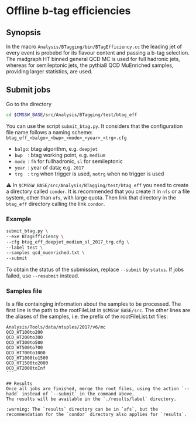 # Offline b-tag efficiencies

## Synopsis

In the macro `Analysis/BTagging/bin/BTagEfficiency.cc` the leading jet of every event is probebd for its
flavour content and passing a b-tag selection. The madgraph HT binned general QCD MC is used for full
hadronic jets, whereas for semileptonic jets, the pythia8 QCD MuEnriched samples, providing larger
statistics, are used.

## Submit jobs

Go to the directory 
```bash 
cd $CMSSW_BASE/src/Analysis/BTagging/test/btag_eff
```
You can use the script `submit_btag.py`. It considers that the configuration file name follows a
naming scheme: `btag_eff_<balgo>_<bwp>_<mode>_<year>_<trg>.cfg`

* `balgo`: btag algorithm, e.g. `deepjet`
* `bwp  `: btag working point, e.g. `medium`
* `mode `: `fh` for fullhadronic, `sl` for semileptonic
* `year `: year of data; e.g. `2017`
* `trg  `: `trg` when trigger is used, `notrg` when no trigger is used

:warning: In `$CMSSW_BASE/src/Analysis/BTagging/test/btag_eff` you need to create a directory called `condor`.
It is recommended that you create it in `nfs` or a file system, other than `afs`, with large quota. Then link
that directory in the `btag_eff` directory calling the link `condor`.

### Example
```bash
submit_btag.py \
--exe BTagEfficiency \
--cfg btag_eff_deepjet_medium_sl_2017_trg.cfg \
--label test \
--samples qcd_muenriched.txt \
--submit
```

To obtain the status of the submission, replace `--submit` by `status`. If jobs failed, use `--resubmit` instead.

### Samples file
Is a file containging information about the samples to be processed. The first line is the path to the rootFileList
in `$CMSSW_BASE/src`. The other lines are the aliases of the samples, i.e. the prefix of the rootFileList.txt files:

````
Analysis/Tools/data/ntuples/2017/v6/mc
QCD_HT100to200
QCD_HT200to300
QCD_HT300to500
QCD_HT500to700
QCD_HT700to1000
QCD_HT1000to1500
QCD_HT1500to2000
QCD_HT2000toInf
``` 

## Results
Once all jobs are finished, merge the root files, using the action `--hadd` instead of `--submit` in the command above.
The results will be available in the `./results/label` directory. 

:warning: The `results` directory can be in `afs`, but the  recommendation for the `condor` directory also applies for `results`.

